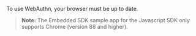 
To use WebAuthn, your browser must be up to date.

> **Note:** The Embedded SDK sample app for the Javascript SDK only supports Chrome (version 88 and higher).

